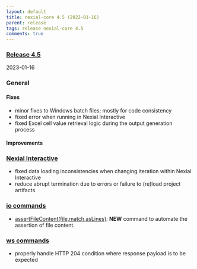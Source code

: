 ```yaml
---
layout: default
title: nexial-core 4.5 (2022-01-16)
parent: release
tags: release nexial-core 4.5
comments: true
---
```


### <a href="https://github.com/nexiality/nexial-core/releases/tag/nexial-core-v4.5_1534" class="external-link" target="_nexial_link">Release 4.5</a>
2023-01-16


### General
#### Fixes
- minor fixes to Windows batch files; mostly for code consistency
- fixed error when running in Nexial Interactive
- fixed Excel cell value retrieval logic during the output generation process

#### Improvements


### [Nexial Interactive](../interactive)
- fixed data loading inconsistencies when changing iteration within Nexial Interactive
- reduce abrupt termination due to errors or failure to (re)load project artifacts

### [io commands](../commands/io)
- [assertFileContent(file,match,asLines)](../commands/io/assertFileContent(file,match,asLines)): **NEW** command to
  automate the assertion of file content.

### [ws commands](../commands/ws)
- properly handle HTTP 204 condition where response payload is to be expected
